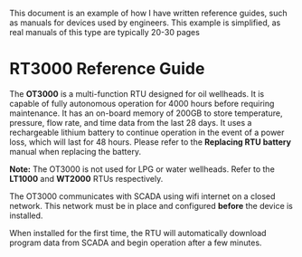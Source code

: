 This document is an example of how I have written reference guides, such as manuals for devices used by engineers. This example is simplified, as real manuals of this type are typically 20-30 pages

# RT3000 Reference Guide

The **OT3000** is a multi-function RTU designed for oil wellheads. It is capable of fully autonomous operation for 4000 hours before requiring maintenance. It has an on-board memory of 200GB to store temperature, pressure, flow rate, and time data from the last 28 days. It uses a rechargeable lithium battery to continue operation in the event of a power loss, which will last for 48 hours. Please refer to the **Replacing RTU battery** manual when replacing the battery.

**Note:** The OT3000 is not used for LPG or water wellheads. Refer to the **LT1000** and **WT2000** RTUs respectively.

The OT3000 communicates with SCADA using wifi internet on a closed network. This network must be in place and configured **before** the device is installed. 

When installed for the first time, the RTU will automatically download program data from SCADA and begin operation after a few minutes.